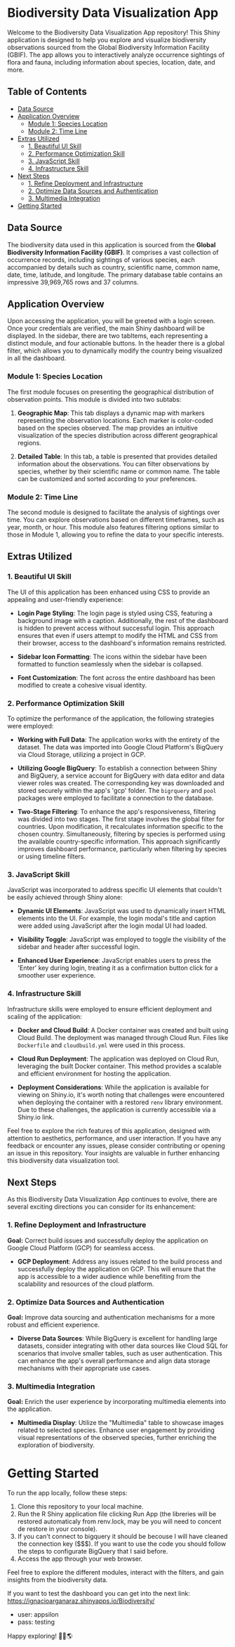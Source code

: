 # Biodiversity Data Visualization App

Welcome to the Biodiversity Data Visualization App repository! This Shiny application is designed to help you explore and visualize biodiversity observations sourced from the Global Biodiversity Information Facility (GBIF). The app allows you to interactively analyze occurrence sightings of flora and fauna, including information about species, location, date, and more. 

## Table of Contents

- [Data Source](#data-source)
- [Application Overview](#application-overview)
  - [Module 1: Species Location](#module-1-species-location)
  - [Module 2: Time Line](#module-2-time-line)
- [Extras Utilized](#extras-utilized)
  - [1. Beautiful UI Skill](#1-beautiful-ui-skill)
  - [2. Performance Optimization Skill](#2-performance-optimization-skill)
  - [3. JavaScript Skill](#3-javascript-skill)
  - [4. Infrastructure Skill](#4-infrastructure-skill)
- [Next Steps](#next-steps)
  - [1. Refine Deployment and Infrastructure](#1-refine-deployment-and-infrastructure)
  - [2. Optimize Data Sources and Authentication](#2-optimize-data-sources-and-authentication)
  - [3. Multimedia Integration](#3-multimedia-integration)
- [Getting Started](#getting-started)

## Data Source

The biodiversity data used in this application is sourced from the **Global Biodiversity Information Facility (GBIF)**. It comprises a vast collection of occurrence records, including sightings of various species, each accompanied by details such as country, scientific name, common name, date, time, latitude, and longitude. The primary database table contains an impressive 39,969,765 rows and 37 columns.

## Application Overview

Upon accessing the application, you will be greeted with a login screen. Once your credentials are verified, the main Shiny dashboard will be displayed. In the sidebar, there are two tabItems, each representing a distinct module, and four actionable buttons. In the header there is a global filter, which allows you to dynamically modify the country being visualized in all the dashboard.

### Module 1: Species Location

The first module focuses on presenting the geographical distribution of observation points. This module is divided into two subtabs:

1. **Geographic Map**: This tab displays a dynamic map with markers representing the observation locations. Each marker is color-coded based on the species observed. The map provides an intuitive visualization of the species distribution across different geographical regions.

2. **Detailed Table**: In this tab, a table is presented that provides detailed information about the observations. You can filter observations by species, whether by their scientific name or common name. The table can be customized and sorted according to your preferences.

### Module 2: Time Line

The second module is designed to facilitate the analysis of sightings over time. You can explore observations based on different timeframes, such as year, month, or hour. This module also features filtering options similar to those in Module 1, allowing you to refine the data to your specific interests.

## Extras Utilized

### 1. Beautiful UI Skill

The UI of this application has been enhanced using CSS to provide an appealing and user-friendly experience:

- **Login Page Styling**: The login page is styled using CSS, featuring a background image with a caption. Additionally, the rest of the dashboard is hidden to prevent access without successful login. This approach ensures that even if users attempt to modify the HTML and CSS from their browser, access to the dashboard's information remains restricted.

- **Sidebar Icon Formatting**: The icons within the sidebar have been formatted to function seamlessly when the sidebar is collapsed.

- **Font Customization**: The font across the entire dashboard has been modified to create a cohesive visual identity.

### 2. Performance Optimization Skill

To optimize the performance of the application, the following strategies were employed:

- **Working with Full Data**: The application works with the entirety of the dataset. The data was imported into Google Cloud Platform's BigQuery via Cloud Storage, utilizing a project in GCP.

- **Utilizing Google BigQuery**: To establish a connection between Shiny and BigQuery, a service account for BigQuery with data editor and data viewer roles was created. The corresponding key was downloaded and stored securely within the app's 'gcp' folder. The `bigrquery` and `pool` packages were employed to facilitate a connection to the database.

- **Two-Stage Filtering**: To enhance the app's responsiveness, filtering was divided into two stages. The first stage involves the global filter for countries. Upon modification, it recalculates information specific to the chosen country. Simultaneously, filtering by species is performed using the available country-specific information. This approach significantly improves dashboard performance, particularly when filtering by species or using timeline filters.

### 3. JavaScript Skill

JavaScript was incorporated to address specific UI elements that couldn't be easily achieved through Shiny alone:

- **Dynamic UI Elements**: JavaScript was used to dynamically insert HTML elements into the UI. For example, the login modal's title and caption were added using JavaScript after the login modal UI had loaded.

- **Visibility Toggle**: JavaScript was employed to toggle the visibility of the sidebar and header after successful login.

- **Enhanced User Experience**: JavaScript enables users to press the 'Enter' key during login, treating it as a confirmation button click for a smoother user experience.

### 4. Infrastructure Skill

Infrastructure skills were employed to ensure efficient deployment and scaling of the application:

- **Docker and Cloud Build**: A Docker container was created and built using Cloud Build. The deployment was managed through Cloud Run. Files like `Dockerfile` and `cloudbuild.yml` were used in this process.

- **Cloud Run Deployment**: The application was deployed on Cloud Run, leveraging the built Docker container. This method provides a scalable and efficient environment for hosting the application.

- **Deployment Considerations**: While the application is available for viewing on Shiny.io, it's worth noting that challenges were encountered when deploying the container with a restored `renv` library environment. Due to these challenges, the application is currently accessible via a Shiny.io link.

Feel free to explore the rich features of this application, designed with attention to aesthetics, performance, and user interaction. If you have any feedback or encounter any issues, please consider contributing or opening an issue in this repository. Your insights are valuable in further enhancing this biodiversity data visualization tool.

## Next Steps

As this Biodiversity Data Visualization App continues to evolve, there are several exciting directions you can consider for its enhancement:

### 1. Refine Deployment and Infrastructure

**Goal:** Correct build issues and successfully deploy the application on Google Cloud Platform (GCP) for seamless access.

- **GCP Deployment**: Address any issues related to the build process and successfully deploy the application on GCP. This will ensure that the app is accessible to a wider audience while benefiting from the scalability and resources of the cloud platform.

### 2. Optimize Data Sources and Authentication

**Goal:** Improve data sourcing and authentication mechanisms for a more robust and efficient experience.

- **Diverse Data Sources**: While BigQuery is excellent for handling large datasets, consider integrating with other data sources like Cloud SQL for scenarios that involve smaller tables, such as user authentication. This can enhance the app's overall performance and align data storage mechanisms with their appropriate use cases.

### 3. Multimedia Integration

**Goal:** Enrich the user experience by incorporating multimedia elements into the application.

- **Multimedia Display**: Utilize the "Multimedia" table to showcase images related to selected species. Enhance user engagement by providing visual representations of the observed species, further enriching the exploration of biodiversity.

# Getting Started

To run the app locally, follow these steps:

1. Clone this repository to your local machine.
2. Run the R Shiny application file clicking Run App (the libreries will be restored automaticaly from renv.lock, may be you will need to concent de restore in your console).
3. If you can't connect to bigquery it should be becouse I will have cleaned the connection key ($$$). If you want to use the code you should follow the steps to configurate BigQuery that I said before. 
4. Access the app through your web browser.

Feel free to explore the different modules, interact with the filters, and gain insights from the biodiversity data.

If you want to test the dashboard you can get into the next link:
https://ignacioarganaraz.shinyapps.io/Biodiversity/
* user: appsilon
* pass: testing

Happy exploring! 🌿🦋🌎

